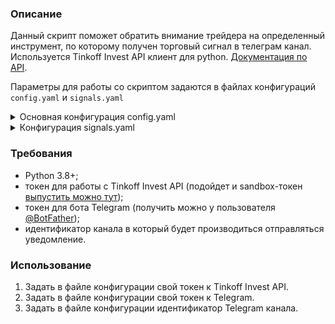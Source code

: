 ### Описание

Данный скрипт поможет обратить внимание трейдера на определенный инструмент, по которому получен торговый сигнал в
телеграм канал.  
Используется Tinkoff Invest API клиент для python. [Документация по API](https://russianinvestments.github.io/investAPI/).  

Параметры для работы со скриптом задаются в файлах конфигураций `config.yaml` и `signals.yaml`  

<details>
<summary>Основная конфигурация config.yaml</summary>

[Пример config.yaml](https://github.com/AlkashIrk/DailySignals/blob/main/config/config_example.yaml)

#### Секция `[Main]`  
`[tinkoff_token]` - токен для работы с Tinkoff Invest API;  
`[telegram_token]` - токен для отправки сообщений в Telegram;   
`[telegram_chat_id]` - идентификатор канала, в который будут приходить уведомления.  

#### Секция `[Subscription]`  
`[interval]` - определяет интервал свечей на которые осуществляется подписка;  
Возможные значения: 

| Значения | Описание |
| ----------- | ----------- |
| `1m`, `2m`, `3m`, <br> `5m`, `10m`,<br> `15m`, `30m` | Минутные свечи |
| `1h`, `2h`, `4h` | Часовые свечи |
| `1day` | Дневные свечи |
| `1week` | Недельные свечи |
| `1month` | Месячные свечи |

`[calculate_signals_interval]` - определяет интервал времени в минутах, через который для инструмента рассчитываются индикаторы.
Т.е. при задании числа отличного от 0, индикаторы по инструментам будут рассчитываться не для каждой принятой свече;     
`[candles_for_calculation_min_size]` - минимальное количество свечей, которое будет собрано для расчета индикаторов. 
Рекомендуется использовать значение от 100 до 200;  
`[signals_config_path]` - путь до файла YAML конфигурации расчета сигналов.

</details>


<details>
<summary>Конфигурация signals.yaml</summary>
Используется для расчета необходимости оповещения пользователя о наличии торгового сигнала.   

[Пример signals.yaml](https://github.com/AlkashIrk/DailySignals/blob/main/config/signals_example.yaml)

#### Секция `[Signal]`

`[min_weight]` - минимальное значение при котором осуществляется отправка сигнала считается 
как сумма значений по всем индикаторам заданным в конфигурации;   
`[description]` - описание сигнала (заголовок сообщения).

Далее должны идти секции с набором правил по индикаторам [расположение индикаторов](https://github.com/AlkashIrk/DailySignals/tree/main/model/signals/indicators).  
`[Название индикатора]`: название индикатора определяется атрибутом индикатора `signal_name`;  
`[weight]` - вес для индикатора;  
`[rules]` - набор правил для индикатора.

Возможные значения для описания правил:

| Значения | Описание |
| ----------- | ----------- |
| `current_value` | Текущее значение индикатора |
| `prev_value` | Предыдущее значение индикатора |
| `compare` | Набор правил для сравнения |


Возможные значения для compare правил:

| Значения | Описание |
| ----------- | ----------- |
| `price_current` | Текущая цена (close свечи) |
| `price_prev` | Предыдущая цена (close свечи) |
| `current_value` | Текущее значение индикатора |
| `prev_value` | Предыдущее значение индикатора |
| `current_l_band` | Текущее значение нижней границы <br>для канального индикатора |
| `prev_l_band` | Предыдущее значение нижней границы <br>для канального индикатора |
| `current_h_band` | Текущее значение верхней границы <br>для канального индикатора |
| `prev_h_band` | Предыдущее значение верхней границы <br>для канального индикатора |


</details>


### Требования

- Python 3.8+;
- токен для работы с Tinkoff Invest API (подойдет и
  sandbox-токен [выпустить можно тут](https://www.tinkoff.ru/invest/settings/api/));
- токен для бота Telegram (получить можно у пользователя [@BotFather](https://t.me/BotFather));
- идентификатор канала в который будет производиться отправляться уведомление.

### Использование

1. Задать в файле конфигурации свой токен к Tinkoff Invest API.
1. Задать в файле конфигурации свой токен к Telegram.
1. Задать в файле конфигурации идентификатор Telegram канала.